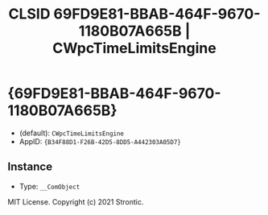 ﻿---
title: "CLSID 69FD9E81-BBAB-464F-9670-1180B07A665B | CWpcTimeLimitsEngine"
excerpt: What is COM-Object CLSID 69FD9E81-BBAB-464F-9670-1180B07A665B?
---

# {69FD9E81-BBAB-464F-9670-1180B07A665B}

* (default): `CWpcTimeLimitsEngine`
* AppID: `{B34F88D1-F26B-42D5-8DD5-A442303A05D7}`

## Instance

* Type: `__ComObject`

MIT License. Copyright (c) 2021 Strontic.


